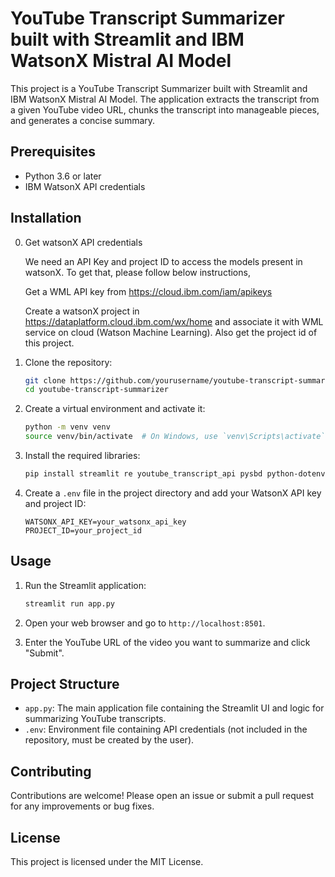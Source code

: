 # YouTube Transcript Summarizer built with Streamlit and IBM WatsonX Mistral AI Model

This project is a YouTube Transcript Summarizer built with Streamlit and IBM WatsonX Mistral AI Model. The application extracts the transcript from a given YouTube video URL, chunks the transcript into manageable pieces, and generates a concise summary.

## Prerequisites

- Python 3.6 or later
- IBM WatsonX API credentials

## Installation

0. Get watsonX API credentials

   We need an API Key and project ID to access the models present in watsonX. To get that, please follow below instructions,

   Get a WML API key from https://cloud.ibm.com/iam/apikeys

    Create a watsonX project in https://dataplatform.cloud.ibm.com/wx/home and associate it with WML service on cloud (Watson Machine Learning). Also get the project id of this project.

1. Clone the repository:
    ```bash
    git clone https://github.com/yourusername/youtube-transcript-summarizer.git
    cd youtube-transcript-summarizer
    ```

2. Create a virtual environment and activate it:
    ```bash
    python -m venv venv
    source venv/bin/activate  # On Windows, use `venv\Scripts\activate`
    ```

3. Install the required libraries:
    ```bash
    pip install streamlit re youtube_transcript_api pysbd python-dotenv ibm-watsonx
    ```

4. Create a `.env` file in the project directory and add your WatsonX API key and project ID:
    ```env
    WATSONX_API_KEY=your_watsonx_api_key
    PROJECT_ID=your_project_id
    ```

## Usage

1. Run the Streamlit application:
    ```bash
    streamlit run app.py
    ```

2. Open your web browser and go to `http://localhost:8501`.

3. Enter the YouTube URL of the video you want to summarize and click "Submit".

## Project Structure

- `app.py`: The main application file containing the Streamlit UI and logic for summarizing YouTube transcripts.
- `.env`: Environment file containing API credentials (not included in the repository, must be created by the user).

## Contributing
Contributions are welcome! Please open an issue or submit a pull request for any improvements or bug fixes.

## License
This project is licensed under the MIT License.
